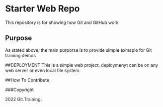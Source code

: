 # Starter Web Repo

This repository is for showing how Git and GitHub work

## Purpose

As stated above, the main purporse is to provide simple exmaple for Git training demos

##DEPLOYMENT
This is a simple web project, deploymenyt can be on any web server or even local file system.

##How To Contribute

###Copyright

2022 Git.Training.